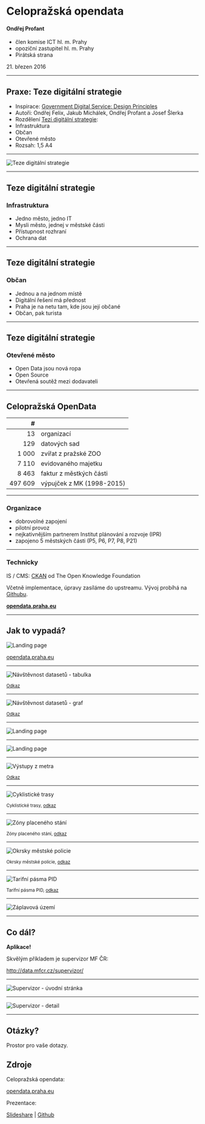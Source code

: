 <!--Meta author:'Ondřej Profant' theme:'night' title:'OSS'-->

<!-- Čas: 23. 3. 2016 11:00-17:30 Zadání:

- 1 IT pracovník <!-- .element class="fragment" -->


# Celopražská opendata

#### Ondřej Profant

- člen komise ICT hl. m. Prahy
- opoziční zastupitel hl. m. Prahy
- Pirátská strana

21\. březen 2016


---


## Praxe: Teze digitální strategie

- Inspirace: [Government Digital Service: Design Principles](https://www.gov.uk/design-principles)
- Autoři: Ondřej Felix, Jakub Michálek, Ondřej Profant a Josef Šlerka
- Rozdělení [Tezí digitální strategie](http://zastupitelstvo.praha.eu/ina2010/tedusndetail.aspx?id=252412):
 - Infrastruktura
 - Občan
 - Otevřené město
- Rozsah: 1,5 A4

----

![Teze digitální strategie](general-assets/teze.png)

----

## Teze digitální strategie

### Infrastruktura

- Jedno město, jedno IT
- Mysli město, jednej v městské části
- Přístupnost rozhraní
- Ochrana dat

----

## Teze digitální strategie

### Občan

- Jednou a na jednom místě
- Digitální řešení má přednost
- Praha je na netu tam, kde jsou její občané
- Občan, pak turista

----

## Teze digitální strategie

### Otevřené město

- Open Data jsou nová ropa
- Open Source
- Otevřená soutěž mezi dodavateli


---


## Celopražská OpenData

| #       |                           |
|--------:|---------------------------|
|      13 | organizací                |
|     129 | datových sad              |
|   1 000 | zvířat z pražské ZOO      |
|   7 110 | evidovaného majetku       |
|   8 463 | faktur z městkých části   |
| 497 609 | výpujček z MK (1998-2015) |

----

### Organizace

- dobrovolné zapojení
- pilotní provoz
- nejkativnějším partnerem Institut plánování a rozvoje (IPR)
- zapojeno 5 městských části (P5, P6, P7, P8, P21)

----

### Technicky

IS / CMS: [CKAN](http://ckan.org) od The Open Knowledge Foundation

Včetně implementace, úpravy zasíláme do upstreamu. Vývoj probíhá na [Githubu](http://github.com).

[**opendata.praha.eu**](http://opendata.praha.eu)


---


## Jak to vypadá?

![Landing page](general-assets/opendata/opendata-2-landing-page.png)

[opendata.praha.eu](http://opendata.praha.eu)

----

![Návštěvnost datasetů - tabulka](general-assets/opendata/opendata-3-table.png)

<small>[Odkaz](http://opendata.praha.eu/dataset/mhmp-vyuzivani-sluzeb/resource/4e1c5c07-907d-455f-ac0d-f3fe480e7742?view_id=4a2e0207-fb33-45b0-833f-49ed8441be2d)</small>

----

![Návštěvnost datasetů - graf](general-assets/opendata/opendata-4-graf.png)

<small>[Odkaz](http://opendata.praha.eu/dataset/mhmp-vyuzivani-sluzeb/resource/4e1c5c07-907d-455f-ac0d-f3fe480e7742)</small>

----

![Landing page](general-assets/opendata/opendata-5-mapa.png)

----

![Landing page](general-assets/opendata/opendata-5-mapa-cluster.png)


----

![Výstupy z metra](general-assets/opendata/opendata-6-metro.png)

<small>[Odkaz](http://opendata.praha.eu/dataset/ipr-vstupy_pid/resource/bec8a26c-0dfa-47f7-a954-6df99d6e3e77)</small>

----

![Cyklistické trasy](general-assets/opendata/opendata-10-cyklostezky.png)

<small>Cyklistické trasy, [odkaz](http://opendata.praha.eu/dataset/ipr-cyklisticke_trasy/resource/dc1aac1d-cf4a-475e-9f98-052fc53d10b5)</small>

----

![Zóny placeného stání](general-assets/opendata/opendata-11-zps.png)

<small>Zóny placeného stání, [odkaz](http://opendata.praha.eu/dataset/ipr-stani_v_zonach_placeneho_stani/resource/c2f35cd0-eff2-41c8-928b-d5c257401fb2)</small>

----

![Okrsky městské policie](general-assets/opendata/opendata-9-okrsky-mp.png)

<small>Okrsky městské policie, [odkaz](http://opendata.praha.eu/dataset/ipr-okrsky_mestske_policie_praha/resource/64b7cc2f-3071-4b48-99da-c0da552b4fb6?view_id=ff88c869-7919-4036-ab33-0ba620700c85)</small>

----

![Tarifní pásma PID](general-assets/opendata/opendata-7-tarifni-pasma.png)


<small>Tarifní pásma PID, [odkaz](http://opendata.praha.eu/dataset/ipr-tarifni_pasma_pid/resource/2e53bf52-eaa0-4f1f-bca0-cdf6b8714a99)</small>

----

![Záplavová území](general-assets/opendata/opendata-8-zaplavova.png)


---


## Co dál?

**Aplikace!**

Skvělým příkladem je supervizor MF ČR:

http://data.mfcr.cz/supervizor/

----


![Supervizor - úvodní stránka](general-assets/opendata/mfcr-supervizor-1.png)


----

![Supervizor - detail](general-assets/opendata/mfcr-supervizor-2.png)

---

<!-- .slide: data-background="general-assets/questions.jpg" -->

## Otázky?

Prostor pro vaše dotazy.

## Zdroje

Celopražská opendata:

[opendata.praha.eu](http://opendata.praha.eu)


Prezentace:

[Slideshare](http://www.slideshare.net/ondrejprofant/) | [Github](https://github.com/Kedrigern/prezentace-cs)

